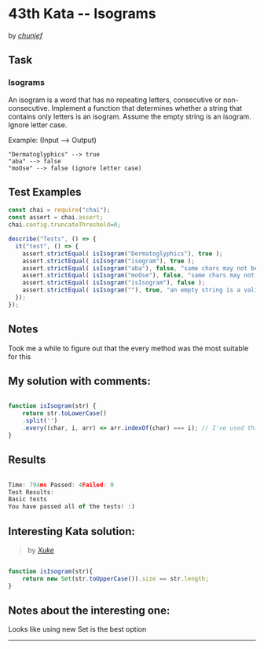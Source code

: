 # 43th Kata -- Isograms

by *[chunjef](https://www.codewars.com/users/chunjef)*


## Task

### Isograms

An isogram is a word that has no repeating letters, consecutive or non-consecutive. Implement a function that determines whether a string that contains only letters is an isogram. Assume the empty string is an isogram. Ignore letter case.

Example: (Input --> Output)
```
"Dermatoglyphics" --> true
"aba" --> false
"moOse" --> false (ignore letter case)
```

## Test Examples

```js
const chai = require("chai");
const assert = chai.assert;
chai.config.truncateThreshold=0;

describe("Tests", () => {
  it("test", () => {
    assert.strictEqual( isIsogram("Dermatoglyphics"), true );
    assert.strictEqual( isIsogram("isogram"), true );
    assert.strictEqual( isIsogram("aba"), false, "same chars may not be adjacent" );
    assert.strictEqual( isIsogram("moOse"), false, "same chars may not be same case" );
    assert.strictEqual( isIsogram("isIsogram"), false );
    assert.strictEqual( isIsogram(""), true, "an empty string is a valid isogram" );
  });
});
```


## Notes

Took me a while to figure out that the every method was the most suitable for this

## My solution with comments:

```js

function isIsogram(str) {
    return str.toLowerCase()
    .split('')
    .every((char, i, arr) => arr.indexOf(char) === i); // I've used this twice now, maybe we found a new reduce?
}
```


## Results

```js

Time: 794ms Passed: 4Failed: 0
Test Results:
Basic tests
You have passed all of the tests! :)
```

## Interesting Kata solution:
> by *[Xuke](://www.codewars.com/users/Xuke)*

```js

function isIsogram(str){
	return new Set(str.toUpperCase()).size == str.length;
}

```

## Notes about the interesting one:

Looks like using new Set is the best option

---